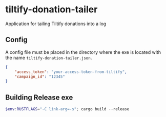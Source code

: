 # tiltify-donation-tailer
Application for tailing Tiltify donations into a log

## Config

A config file must be placed in the directory where the exe is located with the name `tiltify-donation-tailer.json`.

```json
{
    "access_token": "your-access-token-from-tiltify",
    "campaign_id": "12345"
}
```

## Building Release exe

```powershell
$env:RUSTFLAGS="-C link-arg=-s"; cargo build --release
```